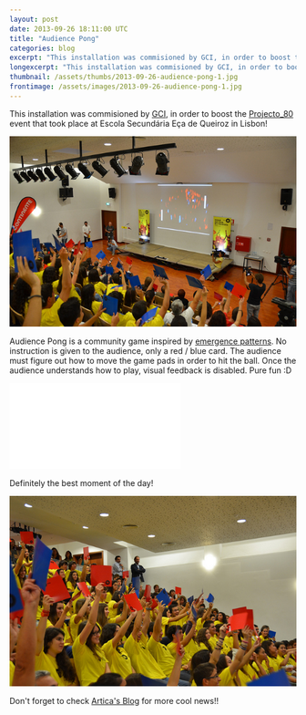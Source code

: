 ```yaml
---
layout: post
date: 2013-09-26 18:11:00 UTC
title: "Audience Pong"
categories: blog
excerpt: "This installation was commisioned by GCI, in order to boost the Projecto_80 event that took place at Escola Secundária Eça de Queiroz in Lisbon!"
longexcerpt: "This installation was commisioned by GCI, in order to boost the Projecto_80 event that took place at Escola Secundária Eça de Queiroz in Lisbon!Audience Pong is a community game inspired by emergence patterns. No instruction is given to the audience, only a red / blue card. The audience must figure out how to move the game pads in order to hit the ball. Once the audience understands how to play, visual feedback is disabled. Pure fun  :D"
thumbnail: /assets/thumbs/2013-09-26-audience-pong-1.jpg
frontimage: /assets/images/2013-09-26-audience-pong-1.jpg
---
```


This installation was commisioned by <a href="http://gci.pt/">GCI</a>, in order to boost the <a href="http://projeto80.pt/">Projecto_80</a> event that took place at Escola Secundária Eça de Queiroz in Lisbon! 

<a href="http://www.flickr.com/photos/guibot/9941434054/" title="Audience Pong by guibot, on Flickr">![](/assets/images/2013-09-26-audience-pong-1.jpg)</a>

Audience Pong is a community game inspired by <a href="http://www.youtube.com/watch?v=7ohPpPDZhRc">emergence patterns</a>. No instruction is given to the audience, only a red / blue card. The audience must figure out how to move the game pads in order to hit the ball. Once the audience understands how to play, visual feedback is disabled. Pure fun  :D

<div class="video-container"><iframe src="//www.youtube.com/embed/bg094fuBALc" frameborder="0" allowfullscreen></iframe></div>

Definitely the best moment of the day!

<a href="http://www.flickr.com/photos/guibot/9941426345/" title="Audience Pong by guibot, on Flickr">![](/assets/images/2013-09-26-audience-pong-2.jpg)</a>

Don't forget to check <a href="http://artica.cc/blog">Artica's Blog</a> for more cool news!!
